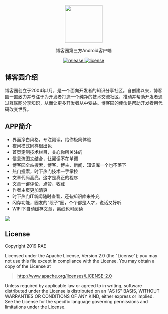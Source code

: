 <p align="center">
 <img width="120" height="120" src="https://github.com/raedev/android-cnblogs/blob/master/images/icon.png" />
</p>
<p align="center">
博客园第三方Android客户端
</p>
<p align="center">
  <a href="https://sj.qq.com/myapp/detail.htm?apkName=com.rae.cnblogs" target="_blank">
    <img src="https://img.shields.io/badge/download-v2.0.4-brightgreen.svg" alt="release">
  </a>
<a href="https://github.com/raedev/android-cnblogs/blob/master/LICENSE">
  <img src="https://img.shields.io/hexpm/l/plug.svg" alt="license">
</a>
</p>


## 博客园介绍

博客园创立于2004年1月，是一个面向开发者的知识分享社区。自创建以来，博客园一直致力并专注于为开发者打造一个纯净的技术交流社区，推动并帮助开发者通过互联网分享知识，从而让更多开发者从中受益。博客园的使命是帮助开发者用代码改变世界。

## APP简介

- 界面净白风格，专注阅读，给你极简体验
- 夜间模式同样很出色
- 首页定制技术栏目，关心你所关注的
- 信息流图文结合，让阅读不在单调
- 博客园全站搜索，博客、博主、新闻、知识库一个也不落下
- 热门搜索，时下热门技术一手掌控
- 文章代码高亮，这才是真正的程序
- 文章一键评论、点赞、收藏
- 作者主页更加清爽
- 时下热门IT新闻随时查看，还有知识库来补充
- 闪存功能，园友的“段子”圈，个个都是人才，说话又好听
- WIFI下自动缓存文章，离线也可阅读

![](https://github.com/raedev/android-cnblogs/blob/master/images/guide.jpg)


## License

Copyright 2019 RAE

Licensed under the Apache License, Version 2.0 (the "License");
you may not use this file except in compliance with the License.
You may obtain a copy of the License at

> http://www.apache.org/licenses/LICENSE-2.0

Unless required by applicable law or agreed to in writing, software
distributed under the License is distributed on an "AS IS" BASIS,
WITHOUT WARRANTIES OR CONDITIONS OF ANY KIND, either express or implied.
See the License for the specific language governing permissions and
limitations under the License.
